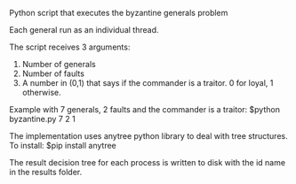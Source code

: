 Python script that executes the byzantine generals problem

Each general run as an individual thread.

The script receives 3 arguments:

1) Number of generals
2) Number of faults
3) A number in (0,1) that says if the commander is a traitor. 0 for loyal, 1 otherwise.

Example with 7 generals, 2 faults and the commander is a traitor: 
$python byzantine.py 7 2 1

The implementation uses anytree python library to deal with tree structures.
To install: $pip install anytree

The result decision tree for each process is written to disk with the id name in
the results folder.
